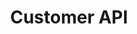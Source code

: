 ---
title: "Customer API"
type: "api-reference"
version: "0.5"
dev_preview: false
desc: "Join the conversation as a customer or build your own backend chat client."
color: "#4484e7"
---